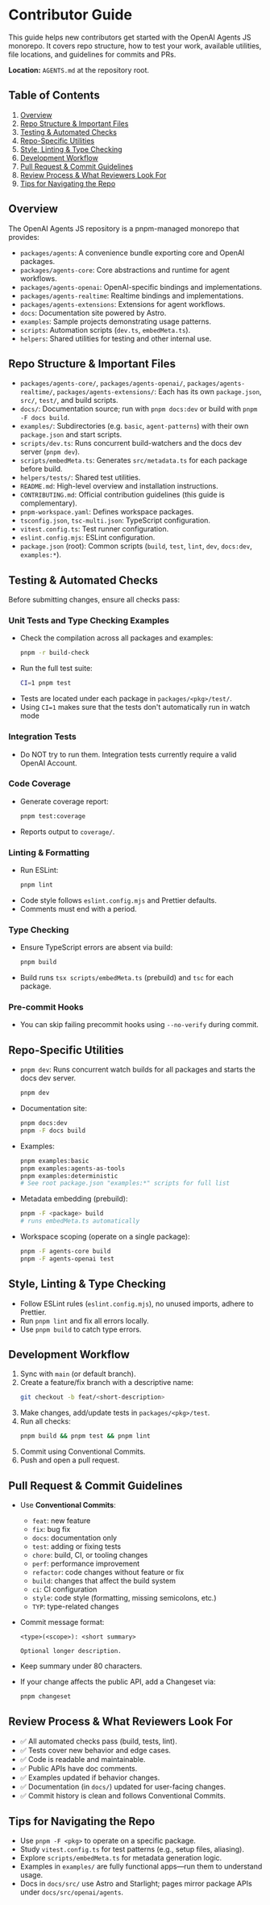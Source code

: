 # Contributor Guide

This guide helps new contributors get started with the OpenAI Agents JS monorepo. It covers repo structure, how to test your work, available utilities, file locations, and guidelines for commits and PRs.

**Location:** `AGENTS.md` at the repository root.

## Table of Contents

1.  [Overview](#overview)
2.  [Repo Structure & Important Files](#repo-structure--important-files)
3.  [Testing & Automated Checks](#testing--automated-checks)
4.  [Repo-Specific Utilities](#repo-specific-utilities)
5.  [Style, Linting & Type Checking](#style-linting--type-checking)
6.  [Development Workflow](#development-workflow)
7.  [Pull Request & Commit Guidelines](#pull-request--commit-guidelines)
8.  [Review Process & What Reviewers Look For](#review-process--what-reviewers-look-for)
9.  [Tips for Navigating the Repo](#tips-for-navigating-the-repo)

## Overview

The OpenAI Agents JS repository is a pnpm-managed monorepo that provides:

- `packages/agents`: A convenience bundle exporting core and OpenAI packages.
- `packages/agents-core`: Core abstractions and runtime for agent workflows.
- `packages/agents-openai`: OpenAI-specific bindings and implementations.
- `packages/agents-realtime`: Realtime bindings and implementations.
- `packages/agents-extensions`: Extensions for agent workflows.
- `docs`: Documentation site powered by Astro.
- `examples`: Sample projects demonstrating usage patterns.
- `scripts`: Automation scripts (`dev.ts`, `embedMeta.ts`).
- `helpers`: Shared utilities for testing and other internal use.

## Repo Structure & Important Files

- `packages/agents-core/`, `packages/agents-openai/`, `packages/agents-realtime/`, `packages/agents-extensions/`: Each has its own `package.json`, `src/`, `test/`, and build scripts.
- `docs/`: Documentation source; run with `pnpm docs:dev` or build with `pnpm -F docs build`.
- `examples/`: Subdirectories (e.g. `basic`, `agent-patterns`) with their own `package.json` and start scripts.
- `scripts/dev.ts`: Runs concurrent build-watchers and the docs dev server (`pnpm dev`).
- `scripts/embedMeta.ts`: Generates `src/metadata.ts` for each package before build.
- `helpers/tests/`: Shared test utilities.
- `README.md`: High-level overview and installation instructions.
- `CONTRIBUTING.md`: Official contribution guidelines (this guide is complementary).
- `pnpm-workspace.yaml`: Defines workspace packages.
- `tsconfig.json`, `tsc-multi.json`: TypeScript configuration.
- `vitest.config.ts`: Test runner configuration.
- `eslint.config.mjs`: ESLint configuration.
- `package.json` (root): Common scripts (`build`, `test`, `lint`, `dev`, `docs:dev`, `examples:*`).

## Testing & Automated Checks

Before submitting changes, ensure all checks pass:

### Unit Tests and Type Checking Examples

- Check the compilation across all packages and examples:
  ```bash
  pnpm -r build-check
  ```
- Run the full test suite:
  ```bash
  CI=1 pnpm test
  ```
- Tests are located under each package in `packages/<pkg>/test/`.
- Using `CI=1` makes sure that the tests don't automatically run in watch mode

### Integration Tests

- Do NOT try to run them. Integration tests currently require a valid OpenAI Account.

### Code Coverage

- Generate coverage report:
  ```bash
  pnpm test:coverage
  ```
- Reports output to `coverage/`.

### Linting & Formatting

- Run ESLint:
  ```bash
  pnpm lint
  ```
- Code style follows `eslint.config.mjs` and Prettier defaults.
- Comments must end with a period.

### Type Checking

- Ensure TypeScript errors are absent via build:
  ```bash
  pnpm build
  ```
- Build runs `tsx scripts/embedMeta.ts` (prebuild) and `tsc` for each package.

### Pre-commit Hooks

- You can skip failing precommit hooks using `--no-verify` during commit.

## Repo-Specific Utilities

- `pnpm dev`:
  Runs concurrent watch builds for all packages and starts the docs dev server.
  ```bash
  pnpm dev
  ```
- Documentation site:
  ```bash
  pnpm docs:dev
  pnpm -F docs build
  ```
- Examples:
  ```bash
  pnpm examples:basic
  pnpm examples:agents-as-tools
  pnpm examples:deterministic
  # See root package.json "examples:*" scripts for full list
  ```
- Metadata embedding (prebuild):
  ```bash
  pnpm -F <package> build
  # runs embedMeta.ts automatically
  ```
- Workspace scoping (operate on a single package):
  ```bash
  pnpm -F agents-core build
  pnpm -F agents-openai test
  ```

## Style, Linting & Type Checking

- Follow ESLint rules (`eslint.config.mjs`), no unused imports, adhere to Prettier.
- Run `pnpm lint` and fix all errors locally.
- Use `pnpm build` to catch type errors.

## Development Workflow

1.  Sync with `main` (or default branch).
2.  Create a feature/fix branch with a descriptive name:
    ```bash
    git checkout -b feat/<short-description>
    ```
3.  Make changes, add/update tests in `packages/<pkg>/test`.
4.  Run all checks:
    ```bash
    pnpm build && pnpm test && pnpm lint
    ```
5.  Commit using Conventional Commits.
6.  Push and open a pull request.

## Pull Request & Commit Guidelines

- Use **Conventional Commits**:
  - `feat`: new feature
  - `fix`: bug fix
  - `docs`: documentation only
  - `test`: adding or fixing tests
  - `chore`: build, CI, or tooling changes
  - `perf`: performance improvement
  - `refactor`: code changes without feature or fix
  - `build`: changes that affect the build system
  - `ci`: CI configuration
  - `style`: code style (formatting, missing semicolons, etc.)
  - `TYP`: type-related changes
- Commit message format:

  ```
  <type>(<scope>): <short summary>

  Optional longer description.
  ```

- Keep summary under 80 characters.
- If your change affects the public API, add a Changeset via:
  ```bash
  pnpm changeset
  ```

## Review Process & What Reviewers Look For

- ✅ All automated checks pass (build, tests, lint).
- ✅ Tests cover new behavior and edge cases.
- ✅ Code is readable and maintainable.
- ✅ Public APIs have doc comments.
- ✅ Examples updated if behavior changes.
- ✅ Documentation (in `docs/`) updated for user-facing changes.
- ✅ Commit history is clean and follows Conventional Commits.

## Tips for Navigating the Repo

- Use `pnpm -F <pkg>` to operate on a specific package.
- Study `vitest.config.ts` for test patterns (e.g., setup files, aliasing).
- Explore `scripts/embedMeta.ts` for metadata generation logic.
- Examples in `examples/` are fully functional apps—run them to understand usage.
- Docs in `docs/src/` use Astro and Starlight; pages mirror package APIs under `docs/src/openai/agents`.

